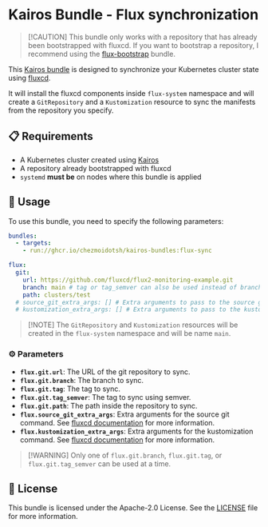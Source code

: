# Kairos Bundle - Flux synchronization

> \[!CAUTION]
> This bundle only works with a repository that has already been bootstrapped
> with fluxcd. If you want to bootstrap a repository, I recommend using the
> [flux-bootstrap](https://github.com/kairos-io/community-bundles/tree/main/flux)
> bundle.

This [Kairos bundle](https://kairos.io/docs/advanced/bundles/) is designed to
synchronize your Kubernetes cluster state using [fluxcd](https://fluxcd.io/).

It will install the fluxcd components inside `flux-system` namespace and will
create a `GitRepository` and a `Kustomization` resource to sync the manifests
from the repository you specify.

## 📋 Requirements

* A Kubernetes cluster created using [Kairos](https://kairos.io)
* A repository already bootstrapped with fluxcd
* `systemd` **must be** on nodes where this bundle is applied

## 🚀 Usage

To use this bundle, you need to specify the following parameters:

```yaml
bundles:
  - targets:
    - run://ghcr.io/chezmoidotsh/kairos-bundles:flux-sync

flux:
  git:
    url: https://github.com/fluxcd/flux2-monitoring-example.git
    branch: main # tag or tag_semver can also be used instead of branch
    path: clusters/test
  # source_git_extra_args: [] # Extra arguments to pass to the source git command (https://fluxcd.io/flux/cmd/flux_create_source_git/#options)
  # kustomization_extra_args: [] # Extra arguments to pass to the kustomization command (https://fluxcd.io/flux/cmd/flux_create_kustomization/#options)
```

> \[!NOTE]
> The `GitRepository` and `Kustomization` resources will be created in the
> `flux-system` namespace and will be name `main`.

### ⚙️ Parameters

* **`flux.git.url`**: The URL of the git repository to sync.
* **`flux.git.branch`**: The branch to sync.
* **`flux.git.tag`**: The tag to sync.
* **`flux.git.tag_semver`**: The tag to sync using semver.
* **`flux.git.path`**: The path inside the repository to sync.
* **`flux.source_git_extra_args`**: Extra arguments for the source git command. See [fluxcd documentation](https://fluxcd.io/flux/cmd/flux_create_source_git/#options) for more information.
* **`flux.kustomization_extra_args`**: Extra arguments for the kustomization command. See [fluxcd documentation](https://fluxcd.io/flux/cmd/flux_create_kustomization/#options) for more information.

> \[!WARNING]
> Only one of `flux.git.branch`, `flux.git.tag`, or `flux.git.tag_semver` can be
> used at a time.

## 📄 License

This bundle is licensed under the Apache-2.0 License. See the [LICENSE](../../../LICENSE) file
for more information.
